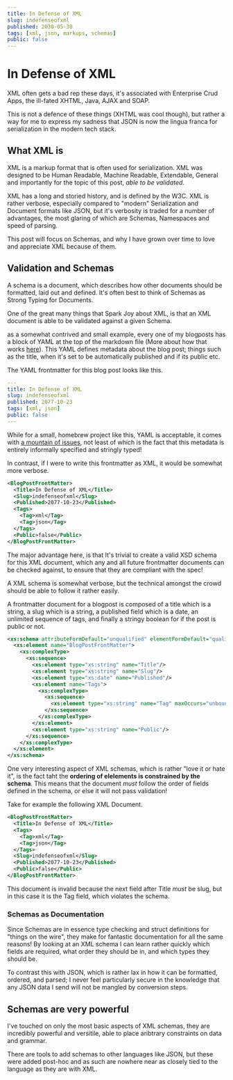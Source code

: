```yaml
---
title: In Defense of XML
slug: indefenseofxml
published: 2030-05-30
tags: [xml, json, markups, schemas]
public: false
---
```


# In Defense of XML

XML often gets a bad rep these days, it's associated with Enterprise Crud Apps,
the ill-fated XHTML, Java, AJAX and SOAP.

This is not a defence of these things (XHTML was cool though), but rather a way
for me to express my sadness that JSON is now the lingua franca for
serialization in the modern tech stack.

## What XML is

XML is a markup format that is often used for serialization. XML was designed to
be Human Readable, Machine Readable, Extendable, General and importantly for the
topic of this post, _able to be validated_.

XML has a long and storied history, and is defined by the W3C. XML is rather
verbose, especially compared to "modern" Serialization and Document formats like
JSON, but it's verbosity is traded for a number of advantages, the most glaring
of which are Schemas, Namespaces and speed of parsing.

This post will focus on Schemas, and why I have grown over time to love
and appreciate XML because of them.

## Validation and Schemas

A schema is a document, which describes how other documents should be formatted,
laid out and defined. It's often best to think of Schemas as Strong Typing for
Documents.

One of the great many things that Spark Joy about XML, is that an XML document
is able to be validated against a given Schema.

as a somewhat contrived and small example, every one of my blogposts has a block
of YAML at the top of the markdown file (More about how that works
[here](https://whydoesntmycode.work/post/buildingablog)).
This YAML defines metadata about the blog post; things such as the title, when
it's set to be automatically published and if its public etc.

The YAML frontmatter for this blog post looks like this.

```YAML
---
title: In Defense of XML
slug: indefenseofxml
published: 2077-10-23
tags: [xml, json]
public: false
---
```

While for a small, homebrew project like this, YAML is acceptable, it comes with
[a mountain of issues](https://noyaml.com/), not least of which is the fact that
this metadata is entirely informally specified and stringly typed!

In contrast, if I were to write this frontmatter as XML, it would be somewhat
more verbose.

```XML
<BlogPostFrontMatter>
  <Title>In Defense of XML</Title>
  <Slug>indefenseofxml</Slug>
  <Published>2077-10-23</Published>
  <Tags>
    <Tag>xml</Tag>
    <Tag>json</Tag>
  </Tags>
  <Public>false</Public>
</BlogPostFrontMatter>
```

The major advantage here, is that It's trivial to create a valid XSD schema for
this XML document, which any and all future frontmatter documents can be checked
against, to ensure that they are compliant with the spec!

A XML schema is somewhat verbose, but the technical amongst the crowd should be
able to follow it rather easily.

A frontmatter document for a blogpost is composed of a title which is a string,
a slug which is a string, a published field which is a date, an unlimited
sequence of tags, and finally a stringy boolean for if the post is public or not.

```XML
<xs:schema attributeFormDefault="unqualified" elementFormDefault="qualified" xmlns:xs="http://www.w3.org/2001/XMLSchema">
  <xs:element name="BlogPostFrontMatter">
    <xs:complexType>
      <xs:sequence>
        <xs:element type="xs:string" name="Title"/>
        <xs:element type="xs:string" name="Slug"/>
        <xs:element type="xs:date" name="Published"/>
        <xs:element name="Tags">
          <xs:complexType>
            <xs:sequence>
              <xs:element type="xs:string" name="Tag" maxOccurs="unbounded" minOccurs="0"/>
            </xs:sequence>
          </xs:complexType>
        </xs:element>
        <xs:element type="xs:string" name="Public"/>
      </xs:sequence>
    </xs:complexType>
  </xs:element>
</xs:schema>
```

One very interesting aspect of XML schemas, which is rather "love it or hate
it", is the fact taht the **ordering of elelements is constrained by the schema**.
This means that the document *must* follow the order of fields defined in the
schema, or else it will not pass validation!

Take for example the following XML Document.

```XML
<BlogPostFrontMatter>
  <Title>In Defense of XML</Title>
  <Tags>
    <Tag>xml</Tag>
    <Tag>json</Tag>
  </Tags>
  <Slug>indefenseofxml</Slug>
  <Published>2077-10-23</Published>
  <Public>false</Public>
</BlogPostFrontMatter>
```

This document is invalid because the next field after Title _must_ be slug, but
in this case it is the Tag field, which violates the schema.

### Schemas as Documentation

Since Schemas are in essence type checking and struct definitions for "things on
the wire", they make for fantastic documentation for all the same reasons! By
looking at an XML schema I can learn rather quickly which fields are required,
what order they should be in, and which types they should be.

To contrast this with JSON, which is rather lax in how it can be formatted,
ordered, and parsed; I never feel particularly secure in the knowledge that any
JSON data I send will not be mangled by conversion steps.

## Schemas are very powerful

I've touched on only the most basic aspects of XML schemas, they are incredibly
powerful and versitile, able to place aribtrary constraints on data and grammar.

There are tools to add schemas to other languages like JSON, but these were
added post-hoc and as such are nowhere near as closely tied to the language as
they are with XML.
